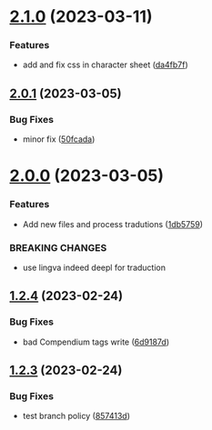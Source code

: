 # [2.1.0](https://github.com/allnnde/pf2e-esp-translation/compare/v2.0.1...v2.1.0) (2023-03-11)


### Features

* add and fix css in character sheet ([da4fb7f](https://github.com/allnnde/pf2e-esp-translation/commit/da4fb7fc000f5a153595a571a593e151a1d75e5a))



## [2.0.1](https://github.com/allnnde/pf2e-esp-translation/compare/v2.0.0...v2.0.1) (2023-03-05)


### Bug Fixes

* minor fix ([50fcada](https://github.com/allnnde/pf2e-esp-translation/commit/50fcada7b93e6e0aff2968a8be4d9df589e53986))



# [2.0.0](https://github.com/allnnde/pf2e-esp-translation/compare/v1.2.4...v2.0.0) (2023-03-05)


### Features

* Add new files and process tradutions ([1db5759](https://github.com/allnnde/pf2e-esp-translation/commit/1db5759ddf842cf41def23c4f950fe8f2eb707d0))


### BREAKING CHANGES

* use lingva indeed deepl for traduction



## [1.2.4](https://github.com/allnnde/pf2e-esp-translation/compare/v1.2.3...v1.2.4) (2023-02-24)


### Bug Fixes

* bad Compendium tags write ([6d9187d](https://github.com/allnnde/pf2e-esp-translation/commit/6d9187dca106de2120b3409e75e6332d64f9386f))



## [1.2.3](https://github.com/allnnde/pf2e-esp-translation/compare/v1.2.2...v1.2.3) (2023-02-24)


### Bug Fixes

* test branch policy ([857413d](https://github.com/allnnde/pf2e-esp-translation/commit/857413d5cfdeff2732a5cf69870538a3924b687b))



